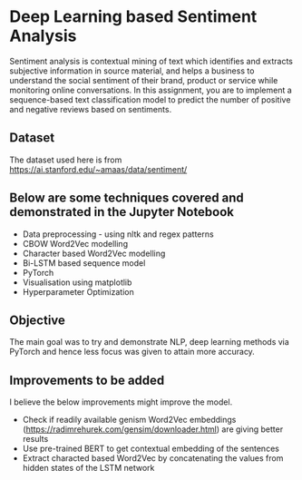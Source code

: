 # Deep Learning based Sentiment Analysis
Sentiment analysis is contextual mining of text which identifies and extracts subjective information in source material, and helps a business to understand the social sentiment of their brand, product or service while monitoring online conversations. In this assignment, you are to implement a sequence-based text classification model to predict the number of positive and negative reviews based on sentiments.

## Dataset
The dataset used here is from https://ai.stanford.edu/~amaas/data/sentiment/

## Below are some techniques covered and demonstrated in the Jupyter Notebook
* Data preprocessing - using nltk and regex patterns
* CBOW Word2Vec modelling
* Character based Word2Vec modelling
* Bi-LSTM based sequence model
* PyTorch
* Visualisation using matplotlib
* Hyperparameter Optimization

## Objective
The main goal was to try and demonstrate NLP, deep learning methods via PyTorch and hence less focus was given to attain more accuracy.

## Improvements to be added
I believe the below improvements might improve the model.
* Check if readily available genism Word2Vec embeddings (https://radimrehurek.com/gensim/downloader.html) are giving better results
* Use pre-trained BERT to get contextual embedding of the sentences
* Extract characted based Word2Vec by concatenating the values from hidden states of the LSTM network
